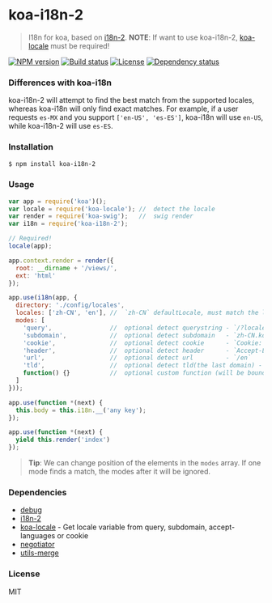# koa-i18n-2

> I18n for koa, based on [i18n-2].
> **NOTE**: If want to use koa-i18n-2, [koa-locale] must be required!

[![NPM version][npm-img]][npm-url]
[![Build status][travis-img]][travis-url]
[![License][license-img]][license-url]
[![Dependency status][david-img]][david-url]

### Differences with koa-i18n

koa-i18n-2 will attempt to find the best match from the supported locales, whereas koa-i18n will only find exact matches.
For example, if a user requests `es-MX` and you support `['en-US', 'es-ES']`, koa-i18n will use `en-US`, while koa-i18n-2 will use `es-ES`.

### Installation

```bash
$ npm install koa-i18n-2
```

### Usage

```js
var app = require('koa')();
var locale = require('koa-locale'); //  detect the locale
var render = require('koa-swig');   //  swig render
var i18n = require('koa-i18n-2');

// Required!
locale(app);

app.context.render = render({
  root: __dirname + '/views/',
  ext: 'html'
});

app.use(i18n(app, {
  directory: './config/locales',
  locales: ['zh-CN', 'en'], //  `zh-CN` defaultLocale, must match the locales to the filenames
  modes: [
    'query',                //  optional detect querystring - `/?locale=en-US`
    'subdomain',            //  optional detect subdomain   - `zh-CN.koajs.com`
    'cookie',               //  optional detect cookie      - `Cookie: locale=zh-TW`
    'header',               //  optional detect header      - `Accept-Language: zh-CN,zh;q=0.5`
    'url',                  //  optional detect url         - `/en`
    'tld',                  //  optional detect tld(the last domain) - `koajs.cn`
    function() {}           //  optional custom function (will be bound to the koa context)
  ]
}));

app.use(function *(next) {
  this.body = this.i18n.__('any key');
});

app.use(function *(next) {
  yield this.render('index')
});
```

> **Tip**: We can change position of the elements in the `modes` array.
> If one mode finds a match, the modes after it will be ignored.


### Dependencies

* [debug][]
* [i18n-2][]
* [koa-locale][] - Get locale variable from query, subdomain, accept-languages or cookie
* [negotiator][]
* [utils-merge][]

### License

  MIT

[debug]: https://github.com/visionmedia/debug
[i18n-2]: https://github.com/jeresig/i18n-node-2
[koa-locale]: https://github.com/koa-modules/koa-locale
[negotiator]: https://github.com/jshttp/negotiator
[utils-merge]: https://github.com/jaredhanson/utils-merge

[npm-img]: https://img.shields.io/npm/v/koa-i18n-2.svg?style=flat-square
[npm-url]: https://npmjs.org/package/koa-i18n-2
[travis-img]: https://img.shields.io/travis/strawbrary/koa-i18n-2.svg?style=flat-square
[travis-url]: https://travis-ci.org/strawbrary/koa-i18n-2
[license-img]: https://img.shields.io/badge/license-MIT-green.svg?style=flat-square
[license-url]: LICENSE
[david-img]: https://img.shields.io/david/strawbrary/koa-i18n-2.svg?style=flat-square
[david-url]: https://david-dm.org/strawbrary/koa-i18n-2
